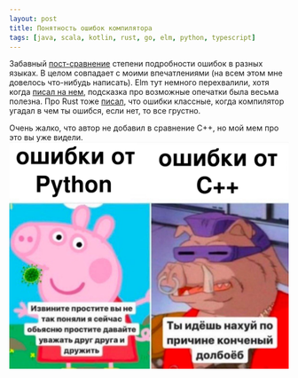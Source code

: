 ```yaml
---
layout: post
title: Понятность ошибок компилятора
tags: [java, scala, kotlin, rust, go, elm, python, typescript]
---
```

Забавный [пост-сравнение](https://www.amazingcto.com/developer-productivity-compiler-errors/) степени подробности ошибок в разных языках.
В целом совпадает с моими впечатлениями (на всем этом мне довелось что-нибудь написать).
Elm тут немного перехвалили, хотя когда [писал на нем](/2022/03/07/profunctor-rating-elm.html), подсказка про возможные опечатки была весьма полезна. 
Про Rust тоже [писал](/2021/02/03/rust.html), что ошибки классные, когда компилятор угадал в чем ты ошибся, если нет, то все грустно.

Очень жалко, что автор не добавил в сравнение C++, но мой мем про это вы уже видели.
![](/assets/gags/2020-05-29-python-vs-cpp-errors.png) 

